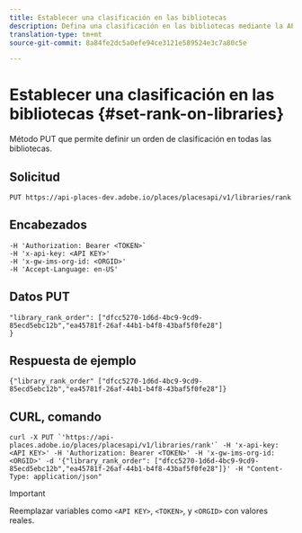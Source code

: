 ```yaml
---
title: Establecer una clasificación en las bibliotecas
description: Defina una clasificación en las bibliotecas mediante la API de REST de lugares.
translation-type: tm+mt
source-git-commit: 8a84fe2dc5a0efe94ce3121e589524e3c7a80c5e

---
```



# Establecer una clasificación en las bibliotecas {#set-rank-on-libraries}

Método PUT que permite definir un orden de clasificación en todas las bibliotecas.

## Solicitud

`PUT https://api-places-dev.adobe.io/places/placesapi/v1/libraries/rank`

## Encabezados

```-H Content-Type: application/json'
-H 'Authorization: Bearer <TOKEN>`  
-H 'x-api-key: <API KEY>'  
-H 'x-gw-ims-org-id: <ORGID>'  
-H 'Accept-Language: en-US'
```

## Datos PUT

```
"library_rank_order": ["dfcc5270-1d6d-4bc9-9cd9-85ecd5ebc12b","ea45781f-26af-44b1-b4f8-43baf5f0fe28"]  
}
```

## Respuesta de ejemplo

```
{"library_rank_order" ["dfcc5270-1d6d-4bc9-9cd9-85ecd5ebc12b","ea45781f-26af-44b1-b4f8-43baf5f0fe28"]}
```

## CURL, comando

```
curl -X PUT `'https://api-places.adobe.io/places/placesapi/v1/libraries/rank'` -H 'x-api-key: <API KEY>' -H 'Authorization: Bearer <TOKEN>' -H 'x-gw-ims-org-id: <ORGID>' -d '{"library_rank_order": ["dfcc5270-1d6d-4bc9-9cd9-85ecd5ebc12b","ea45781f-26af-44b1-b4f8-43baf5f0fe28"]}' -H "Content-Type: application/json"
```

>[!IMPORTANT]
>
>Reemplazar variables como `<API KEY>`, `<TOKEN>`, y `<ORGID>` con valores reales.

